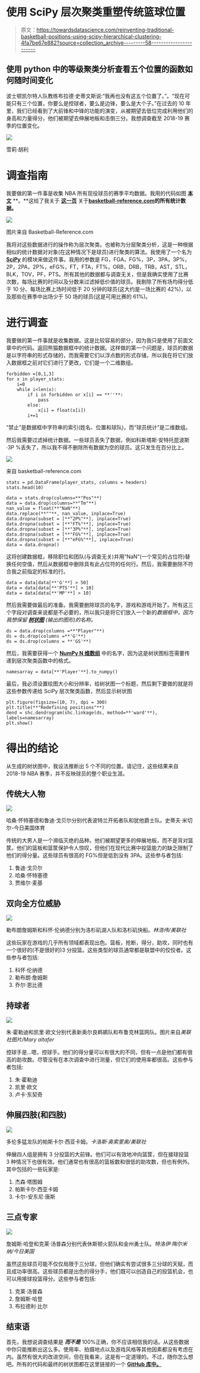 # 使用 SciPy 层次聚类重塑传统篮球位置

> 原文：<https://towardsdatascience.com/reinventing-traditional-basketball-positions-using-scipy-hierarchical-clustering-4fa7be67e882?source=collection_archive---------58----------------------->

## 使用 python 中的等级聚类分析查看五个位置的函数如何随时间变化

波士顿凯尔特人队教练布拉德·史蒂文斯说:“我再也没有这五个位置了。”。“现在可能只有三个位置，你要么是控球者，要么是边锋，要么是大个子。”在过去的 10 年里，我们已经看到了大前锋和中锋的功能的演变，从被期望去低位完成利用他们的身高和力量得分，他们被期望去伸展地板和击倒三分。我想调查截至 2018-19 赛季的位置变化。

![](img/b511dc07ee9716ff90eb93eacfb92c77.png)

雪莉·胡利

# 调查指南

我要做的第一件事是收集 NBA 所有现役球员的赛季平均数据。我用的代码如图 [**本文**](/web-scraping-nba-stats-4b4f8c525994) **。**这给了我关于 [**这一页**](https://www.basketball-reference.com/leagues/NBA_2019_per_game.html) 关于[**basketball-reference.com**](http://basketball-reference.com)**的所有统计数据。**

![](img/97dd701827eb948f5da5a61383a859ad.png)

图片来自 Basketball-Reference.com

我将对这些数据进行的操作称为层次聚类。也被称为分层聚类分析，这是一种根据相似的统计数据对对象(在这种情况下是球员)进行聚类的算法。我使用了一个名为 [**SciPy**](https://docs.scipy.org/doc/scipy/reference/generated/scipy.cluster.hierarchy.dendrogram.html) 的模块来做这件事。我用的参数是 FG，FGA，FG%，3P，3PA，3P%，2P，2PA，2P%，eFG%，FT，FTA，FT%，ORB，DRB，TRB，AST，STL，BLK，TOV，PF，PTS。所有其他的数据都与调查无关，但是我确实使用了比赛次数，每场比赛的时间以及分数来过滤掉低价值的球员。我剔除了所有场均得分低于 10 分、每场比赛上场时间低于 20 分钟的球员(这大约是一场比赛的 42%)，以及那些在赛季中出场少于 50 场的球员(这是可用比赛的 61%)。

# 进行调查

我要做的第一件事就是收集数据。这是比较容易的部分，因为我只是使用了前面文章中的代码。返回熊猫数据框中的统计数据。这样做的第一个问题是，球员的数据是以字符串的形式存储的，而我需要它们以浮点数的形式存储，所以我在将它们放入数据框之前对它们进行了更改，它们是一个二维数组。

```
forbidden =[0,1,3]
for x in player_stats:
    i=0
    while i<len(x):
        if i in forbidden or x[i] == **''**:
            pass
        else:
            x[i] = float(x[i])
        i+=1
```

“禁止”是数据框中字符串的索引(姓名、位置和球队)，而“球员统计”是二维数组。

然后我需要过滤掉统计数据。一些球员丢失了数据，例如科斯塔斯·安特托昆波斯·3P %丢失了，所以我不得不删除所有数据为空的球员。这只发生在百分比上。

![](img/b7b625d84566fada6fb817aaadfb36b3.png)

来自 basketball-reference.com

```
stats = pd.DataFrame(player_stats, columns = headers)
stats.head(10)

data = stats.drop(columns=**"Pos"**)
data = data.drop(columns=**"Tm"**)
nan_value = float(**"NaN"**)
data.replace(**""**, nan_value, inplace=True)
data.dropna(subset = [**"2P%"**], inplace=True)
data.dropna(subset = [**"FT%"**], inplace=True)
data.dropna(subset = [**"3P%"**], inplace=True)
data.dropna(subset = [**"FG%"**], inplace=True)
data.dropna(subset = [**"eFG%"**], inplace=True)
data = data.dropna()
```

这将创建数据框，移除职位和团队(与调查无关)并用“NaN”(一个常见的占位符)替换任何空值，然后从数据框中删除具有此占位符的任何行。然后，我需要删除不符合我之前指定的标准的行。

```
data = data[data[**'G'**] > 50]
data = data[data[**'PTS'**] > 10]
data = data[data[**'MP'**] > 10]
```

然后我需要做最后的准备。我需要删除球员的名字，游戏和游戏开始了。所有这三个字段对调查来说都是不必要的，所以我只是将它们放入一个新的*数据框中，因为我想保留 [**树状图**](https://www.displayr.com/what-is-dendrogram/#:~:text=A%20dendrogram%20is%20a%20diagram,to%20allocate%20objects%20to%20clusters.) (输出的图形)的名称。*

```
ds = data.drop(columns =**"Player"**)
ds = ds.drop(columns =**'G'**)
ds = ds.drop(columns = **'GS'**)
```

然后，我需要获得一个 [**NumPy N 维数组**](https://numpy.org/doc/stable/reference/arrays.ndarray.html) 中的名字，因为这是树状图标签需要传递到层次聚类函数中的格式。

```
namesarray = data[**'Player'**].to_numpy()
```

最后，我必须设置绘图大小和分辨率，给树状图一个标题，然后剩下要做的就是将这些参数传递给 SciPy 层次聚类函数，然后显示树状图

```
plt.figure(figsize=(10, 7), dpi = 300)
plt.title(**"Redefining positions"**)
dend = shc.dendrogram(shc.linkage(ds, method=**'ward'**), labels=namesarray)
plt.show()
```

# 得出的结论

从生成的树状图中，我设法推断出 5 个不同的位置。请记住，这些结果来自 2018-19 NBA 赛季，并不反映球员的整个职业生涯。

## 传统大人物

![](img/918da2f56b5db74a96c9a44957824a8c.png)

哈桑·怀特塞德和鲁迪·戈贝尔分别代表波特兰开拓者队和犹他爵士队。史蒂夫·米切尔-今日美国体育

传统的大男人是一个濒临灭绝的品种。他们被期望更多的伸展地板，而不是背对篮筐。他们的篮板和篮筐保护令人惊叹，但他们在现代比赛中投篮能力的缺乏限制了他们的得分量。这些球员有很高的 FG%但是低到没有 3PA。这些参与者包括:

1.  鲁迪·戈贝尔
2.  哈桑·怀特塞德
3.  贾维尔·麦基

## 双向全方位威胁

![](img/8993b463c163bff4e9eb3d5f85ab22b9.png)

勒布朗詹姆斯和科怀·伦纳德分别为洛杉矶湖人队和洛杉矶快船。*林浩伟/美联社*

这些玩家在游戏的几乎所有领域都表现出色。篮板，抢断，得分，助攻，同时也有一个很好的(不是很好的)3 分投篮。这些类型的球员通常都是联盟中的佼佼者。这些参与者包括:

1.  科怀·伦纳德
2.  勒布朗·詹姆斯
3.  乔尔·恩比德

## 持球者

![](img/ba25a7f55014bf85f7b37c4098bb381b.png)

朱·霍勒迪和凯里·欧文分别代表新奥尔良鹈鹕队和布鲁克林篮网队。图片来自*美联社图片/Mary altafer*

控球手是…嗯，控球手。他们的得分量可以有很大的不同，但有一点是他们都有很高的助攻数。尽管没有在本次调查中进行测量，但它们的使用率都很高。这些参与者包括:

1.  朱·霍勒迪
2.  凯里·欧文
3.  卢卡·东契奇

## 伸展四肢(和四肢)

![](img/0d090a025cd5dc39bf1e4df2c1891902.png)

多伦多猛龙队的帕斯卡尔·西亚卡姆。*卡洛斯·奥索里奥/美联社*

伸展四人组是拥有 3 分投篮的大前锋。他们可以有效地冲向篮筐，但在接球投篮 3 种情况下也很有效。他们通常也有很高的篮板数和很低的助攻数，但也有例外。其中包括的一些玩家是:

1.  杰森·塔图姆
2.  帕斯卡尔·西亚卡姆
3.  卡尔-安东尼·唐斯

## 三点专家

![](img/bc6edd30aac11e80d2cc6254572c1373.png)

詹姆斯·哈登和克莱·汤普森分别代表休斯顿火箭队和金州勇士队。*特洛伊·陶尔米纳/今日美国*

虽然这些球员可能不仅仅局限于三分球，但他们确实有尝试很多三分球的天赋，而且成功率很高。这些球员都是出色的得分手，他们既可以创造自己的投篮机会，也可以用接球投篮得分。这些参与者包括:

1.  克莱·汤普森
2.  詹姆斯·哈登
3.  布拉德利·比尔

## 结束语

首先，我想说调查结果是 ***而不是*** 100%正确，你不应该相信我的话。从这些数据中你只能推断出这么多。使用率、拍摄地点以及游戏风格等其他因素都没有考虑在内。虽然有很大的改进空间，但在我看来，这是有一定道理的。不过，随你怎么想吧。所有的代码和最终的树状图都在这里链接的一个 [**GitHub 库中。**](https://github.com/eyuael/NBApositions)